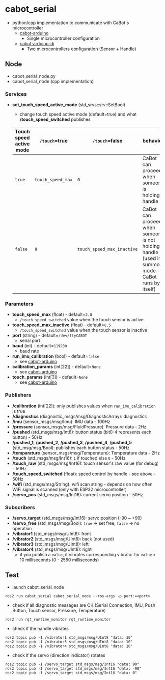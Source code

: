 # cabot_serial

- python/cpp implementation to communicate with CaBot's microcontroller
    - [cabot-arduino](https://github.com/CMU-cabot/cabot-arduino)
        - Single microcontroller configuration
    - [cabot-arduino-di](https://github.com/CMU-cabot/cabot-arduino-di)
        - Two microcontrollers configuration (Sensor + Handle)

## Node

- cabot_serial_node.py
- cabot_serial_node (cpp implementation)

### Services

- **set_touch_speed_active_mode** (std_srvs::srv::SetBool)
    - change touch speed active mode (default=true) and what **/touch_speed_switched** publishes
    
    |Touch speed active mode|`/touch`=true|`/touch`=false|behavior|
    |---|---|---|---|
    |`true`|`touch_speed_max`|`0`|CaBot can proceed when someone is holding handle|
    |`false`|`0`|`touch_speed_max_inactive`|CaBot can proceed when someone is not holding handle (used in summon mode - CaBot runs by itself)|

### Parameters

- **touch_speed_max** (float) - default=`2.0`
    - `/touch_speed_switched` value when the touch sensor is active
- **touch_speed_max_inactive** (float) - default=`0.5`
    - `/touch_speed_switched` value when the touch sensor is inactive
- **port** (string) - default=`/dev/ttyCABOT`
    - serial port
- **baud** (int) - default=`119200`
    - baud rate
- **run_imu_calibration** (bool) - default=`false`
    - see [cabot-arduino](https://github.com/CMU-cabot/cabot-arduino)
- **calibration_params** (int[22]) - default=`None`
    - see [cabot-arduino](https://github.com/CMU-cabot/cabot-arduino)
- **touch_params** (int[3]) - default=`None`
    - see [cabot-arduino](https://github.com/CMU-cabot/cabot-arduino)

### Publishers

- **/calibration** (int[22]): only publishes values when `run_imu_calibration` is true
- **/diagnostics** (diagnostic_msgs/msg/DiagnosticArray): diagnostics
- **/imu** (sensor_msgs/msg/Imu): IMU data - 100Hz
- **/pressure** (sensor_msgs/msg/FluidPressure): Pressure data - 2Hz
- **/pushed** (std_msgs/msg/Int8): button status (bit0-4 represents each button) - 50Hz
- **/pushed_1**, **/pushed_2**, **/pushed_3**, **/pushed_4**, **/pushed_5** (std_msg/msg/Bool): publishes each button status - 50Hz
- **/temparature** (sensor_msgs/msg/Temperature): Temperature data - 2Hz
- **/touch** (std_msgs/msg/Int16): `1` if touched else `0` - 50Hz
- **/touch_raw** (std_msgs/msg/Int16): touch sensor's raw value (for debug) - 50Hz
- **/touch_speed_switched** (float): speed control by handle - see above - 50Hz
- **/wifi** (std_msgs/msg/String): wifi scan string - depends on how often WiFi signal is scanned (only with ESP32 microcontroller)
- **/servo_pos** (std_msgs/msg/Int16): current servo position - 50Hz

### Subscribers

- **/servo_target** (std_msgs/msg/Int16): servo position (-90 ~ +90)
- **/servo_free** (std_msgs/msg/Bool): `true` -> set free, `false` -> no operation
- **/vibrator1** (std_msgs/msg/UInt8): front
- **/vibrator2** (std_msgs/msg/UInt8): back (not used)
- **/vibrator3** (std_msgs/msg/UInt8): left
- **/vibrator4** (std_msgs/msg/UInt8): right
    - if you publish a `value`, it vibrates corresponding vibrator for `value` x 10 milliseconds (0 - 2550 milliseconds)

## Test

- launch cabot_serial_node
```
ros2 run cabot_serial cabot_serial_node --ros-args -p port:=<port>
```

- check if all diagnostic messages are OK (Serial Connection, IMU, Push Button, Touch sensor, Pressure, Temperature)
```
ros2 run rqt_runtime_monitor rqt_runtime_monitor
```

- check if the handle vibrates
```
ros2 topic pub -1 /vibrator1 std_msgs/msg/UInt8 "data: 10"
ros2 topic pub -1 /vibrator3 std_msgs/msg/UInt8 "data: 10"
ros2 topic pub -1 /vibrator4 std_msgs/msg/UInt8 "data: 10"
```

- check if the servo (direction indicator) rotates
```
ros2 topic pub -1 /servo_target std_msgs/msg/Int16 "data: 90"
ros2 topic pub -1 /servo_target std_msgs/msg/Int16 "data: -90"
ros2 topic pub -1 /servo_target std_msgs/msg/Int16 "data: 0"
```
